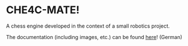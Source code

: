 # CHE4C-MATE!
A chess engine developed in the context of a small robotics project. 

The documentation (including images, etc.) can be found [here](https://www.mintgruen.tu-berlin.de/robotikWiki/doku.php?id=projektewise1718:schachroboterpublic:start)! (German)

